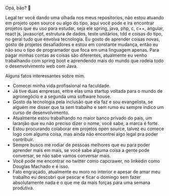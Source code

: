 
Opá, bão? 👋

Legal ter você dando uma olhada nos meus repositorios, não estou atuando em projeto open source ou algo do tipo, aqui você pode e ira encontrar projetos que eu uso para estudar, seja ele spring, java, php, c, c++, angular, react js, javascript, estrutura de dados, teste unitários, tdd e coisas do tipo, no geral tudo que envolva tecnologia. Eu gosto de aprender coisas novas, gosto de projetos desafiadores e estou em constante mudança, então eu não sou o tipo de programador que foca em uma linguagem apenas. Para pagar minhas contas as coisas são diferentes, atualmente eu venho trabalhando com spring boot e aprendendo mais do mundo que rodeia todo o desenvolvimento web com Java. 

Alguns fatos interessantes sobre mim. 

- Comecei minha vida profissional na faculdade. 
- Já tive duas empresas, entre elas uma startup voltada para o mundo de agronegócio e a segunda uma software house. 
- Gosto da tecnologia pela inclusão que ela faz e sou evangelista, se alguém me disser que ta sem trabalho e sem rumo eu sempre indico um curso de desenvolvimento. 
- Atualmente estou trabalhando no maior banco privado do pais, um laranjão que eu não preciso dizer o nome, você sabe, a marca é forte. 
- Estou procurando colaborar em projetos open source, talvez eu comece logo com alguma coisa, mas ainda não encontrei algo legal pra poder contribuir. 
- Sempre busco me rodiar de pessoas melhores que eu para poder aprender mais em mais, se você sabe alguma coisa a gente pode conversar, se não sabe vamos conversar mais. 
- Você pode me encontrar no twitter como capcrawer, no linkedin como Douglas Machado e é isso.
- Fato engraçado, atualmente eu moro no interior e apesar de amar meu trabalho eu descobri que pescar e ficar o domingo sem fazer absolutamente nada é o que me da mais forças para uma semana produtiva. 
